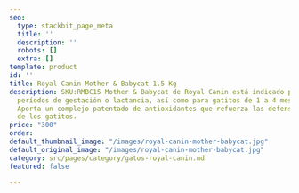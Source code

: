 ```yaml
---
seo:
  type: stackbit_page_meta
  title: ''
  description: ''
  robots: []
  extra: []
template: product
id: ''
title: Royal Canin Mother & Babycat 1.5 Kg
description: SKU:RMBC15 Mother & Babycat de Royal Canin está indicado para gatas en
  períodos de gestación o lactancia, así como para gatitos de 1 a 4 meses de edad.
  Aporta un complejo patentado de antioxidantes que refuerza las defensas naturales
  de los gatitos.
price: "300"
order: 
default_thumbnail_image: "/images/royal-canin-mother-babycat.jpg"
default_original_image: "/images/royal-canin-mother-babycat.jpg"
category: src/pages/category/gatos-royal-canin.md
featured: false

---
```

